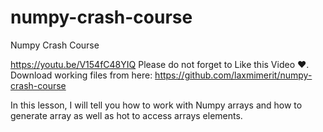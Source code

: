 # numpy-crash-course
Numpy Crash Course

https://youtu.be/V154fC48YIQ
Please do not forget to Like this Video ❤.
Download working files from here: https://github.com/laxmimerit/numpy-crash-course

In this lesson, I will tell you how to work with Numpy arrays and how to generate array as well as hot to access arrays elements.
